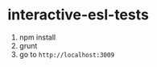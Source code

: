 interactive-esl-tests
=====================

1. npm install
2. grunt
3. go to `http://localhost:3009`
